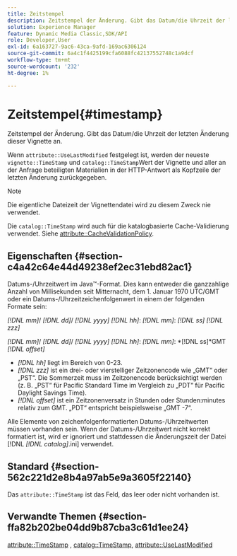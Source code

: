 ```yaml
---
title: Zeitstempel
description: Zeitstempel der Änderung. Gibt das Datum/die Uhrzeit der letzten Änderung dieser Vignette an.
solution: Experience Manager
feature: Dynamic Media Classic,SDK/API
role: Developer,User
exl-id: 6a163727-9ac6-43ca-9afd-169ac6306124
source-git-commit: 6a4c1f4425199cfa6088fc42137552748c1a9dcf
workflow-type: tm+mt
source-wordcount: '232'
ht-degree: 1%

---
```


# Zeitstempel{#timestamp}

Zeitstempel der Änderung. Gibt das Datum/die Uhrzeit der letzten Änderung dieser Vignette an.

Wenn `attribute::UseLastModified` festgelegt ist, werden der neueste `vignette::TimeStamp` und `catalog::TimeStamp`Wert der Vignette und aller an der Anfrage beteiligten Materialien in der HTTP-Antwort als Kopfzeile der letzten Änderung zurückgegeben.

>[!NOTE]
>
>Die eigentliche Dateizeit der Vignettendatei wird zu diesem Zweck nie verwendet.

Die `catalog::TimeStamp` wird auch für die katalogbasierte Cache-Validierung verwendet. Siehe [attribute::CacheValidationPolicy](/help/aem-is-ir-api/ir-api/material-cat/image-rendering-api-ref/c-ir-material-catalog/c-ir-attributes-reference/r-ir-cachevalidationpolicy.md).

## Eigenschaften {#section-c4a42c64e44d49238ef2ec31ebd82ac1}

Datums-/Uhrzeitwert im Java™-Format. Dies kann entweder die ganzzahlige Anzahl von Millisekunden seit Mitternacht, dem 1. Januar 1970 UTC/GMT oder ein Datums-/Uhrzeitzeichenfolgenwert in einem der folgenden Formate sein:

*[!DNL mm]*/ *[!DNL dd]*/ *[!DNL yyyy]* *[!DNL hh]*: *[!DNL mm]*: *[!DNL ss]* *[!DNL zzz]*

*[!DNL mm]*/ *[!DNL dd]*/ *[!DNL yyyy]* *[!DNL hh]*: *[!DNL mm]*: *[!DNL ss]*GMT *[!DNL offset]*

* *[!DNL hh]* liegt im Bereich von 0-23.
* *[!DNL zzz]* ist ein drei- oder vierstelliger Zeitzonencode wie „GMT“ oder „PST“. Die Sommerzeit muss im Zeitzonencode berücksichtigt werden (z. B. „PST“ für Pacific Standard Time im Vergleich zu „PDT“ für Pacific Daylight Savings Time).
* *[!DNL offset]* ist ein Zeitzonenversatz in Stunden oder Stunden:minutes relativ zum GMT. „PDT“ entspricht beispielsweise „GMT -7“.

Alle Elemente von zeichenfolgenformatierten Datums-/Uhrzeitwerten müssen vorhanden sein. Wenn der Datums-/Uhrzeitwert nicht korrekt formatiert ist, wird er ignoriert und stattdessen die Änderungszeit der Datei [!DNL *[!DNL catalog]*.ini] verwendet.

## Standard {#section-562c221d2e8b4a97ab5e9a3605f22140}

Das `attribute::TimeStamp` ist das Feld, das leer oder nicht vorhanden ist.

## Verwandte Themen {#section-ffa82b202be04dd9b87cba3c61d1ee24}

[attribute::TimeStamp](../../../../../ir-api/material-cat/image-rendering-api-ref/c-ir-material-catalog/c-ir-attributes-reference/r-ir-timestamp.md#reference-8373ad4ee03d4e4b9a8fc96cf42b3181) , [catalog::TimeStamp](../../../../../ir-api/material-cat/image-rendering-api-ref/c-ir-material-catalog/c-ir-material-data-reference/r-ir-timestamp-dataref.md#reference-6daf7973dc4f4b4e9e8165756db7c319), [attribute::UseLastModified](../../../../../ir-api/material-cat/image-rendering-api-ref/c-ir-material-catalog/c-ir-attributes-reference/r-ir-uselastmodified.md#reference-d2ab628c9e004fedbd38324866dbca1d)
